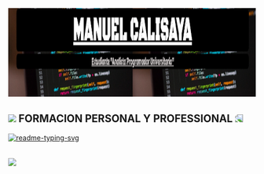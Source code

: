 <img src="Portada.png" alt="Texto Alternativo" width="200%" height="180" />
<h2>
 <img src="https://media.giphy.com/media/1uoimlAhEqR8I/giphy.gif" height="30" /> FORMACION PERSONAL Y PROFESSIONAL
<img style="transform:scaleX(-1);" src="https://media.giphy.com/media/1uoimlAhEqR8I/giphy.gif" height="30" /></h2>

  <p align="left">
    <a href="https://github.com/Calisaya-Manu/Analista-Programador-Universitario.git"><img width="278" src="https://denvercoder1-github-readme-stats.vercel.app/api/pin/?username=Calisaya-Manu&repo=Analista-Programador-Universitario&theme=react&bg_color=1F222E&title_color=F8D866&icon_color=F8D866&hide_border=true&show_icons=false" alt="readme-typing-svg"></a>
    
  </p>
  <h2>
   <img src="https://github-readme-stats.vercel.app/api/pin/?username=anuraghazra&repo=github-readme-stats" height="30" />
  </h2>
